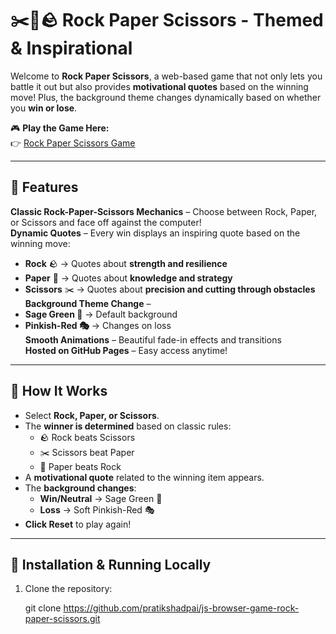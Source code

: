 # ✂️📄🪨 Rock Paper Scissors - Themed & Inspirational

Welcome to **Rock Paper Scissors**, a web-based game that not only lets you battle it out but also provides **motivational quotes** based on the winning move! Plus, the background theme changes dynamically based on whether you **win or lose**.

🎮 **Play the Game Here:**  
👉 [Rock Paper Scissors Game](https://pratikshadpai.github.io/js-browser-game-rock-paper-scissors/)

---

## 🎨 Features

**Classic Rock-Paper-Scissors Mechanics** – Choose between Rock, Paper, or Scissors and face off against the computer!  
**Dynamic Quotes** – Every win displays an inspiring quote based on the winning move:  
   - **Rock** 🪨 → Quotes about **strength and resilience**  
   - **Paper** 📄 → Quotes about **knowledge and strategy**  
   - **Scissors** ✂️ → Quotes about **precision and cutting through obstacles**  
**Background Theme Change** –  
   - **Sage Green 🌿** → Default background  
   - **Pinkish-Red 🎭** → Changes on loss  
**Smooth Animations** – Beautiful fade-in effects and transitions  
**Hosted on GitHub Pages** – Easy access anytime!  

---

## 📜 How It Works

- Select **Rock, Paper, or Scissors**.
- The **winner is determined** based on classic rules:
  - 🪨 Rock beats Scissors  
  - ✂️ Scissors beat Paper  
  - 📄 Paper beats Rock  
- A **motivational quote** related to the winning item appears.  
- The **background changes**:
  - **Win/Neutral** → Sage Green 🌿  
  - **Loss** → Soft Pinkish-Red 🎭  
- **Click Reset** to play again!  

---

## 🔧 Installation & Running Locally

1. Clone the repository:

   git clone https://github.com/pratikshadpai/js-browser-game-rock-paper-scissors.git

